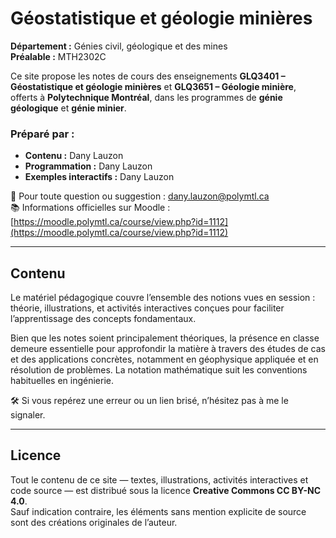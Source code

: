 # Géostatistique et géologie minières

**Département :** Génies civil, géologique et des mines  
**Préalable :** MTH2302C  

Ce site propose les notes de cours des enseignements **GLQ3401 – Géostatistique et géologie minières** et **GLQ3651 – Géologie minière**, offerts à **Polytechnique Montréal**, dans les programmes de **génie géologique** et **génie minier**.

### Préparé par :

- **Contenu :** Dany Lauzon  
- **Programmation :** Dany Lauzon  
- **Exemples interactifs :** Dany Lauzon  

📧 Pour toute question ou suggestion : [dany.lauzon@polymtl.ca](mailto:dany.lauzon@polymtl.ca)  
📚 Informations officielles sur Moodle : [https://moodle.polymtl.ca/course/view.php?id=1112](https://moodle.polymtl.ca/course/view.php?id=1112)

---

## Contenu

Le matériel pédagogique couvre l’ensemble des notions vues en session : théorie, illustrations, et activités interactives conçues pour faciliter l’apprentissage des concepts fondamentaux.

Bien que les notes soient principalement théoriques, la présence en classe demeure essentielle pour approfondir la matière à travers des études de cas et des applications concrètes, notamment en géophysique appliquée et en résolution de problèmes. La notation mathématique suit les conventions habituelles en ingénierie.

🛠️ Si vous repérez une erreur ou un lien brisé, n’hésitez pas à me le signaler.

---

## Licence

Tout le contenu de ce site — textes, illustrations, activités interactives et code source — est distribué sous la licence **Creative Commons CC BY-NC 4.0**.  
Sauf indication contraire, les éléments sans mention explicite de source sont des créations originales de l’auteur.
